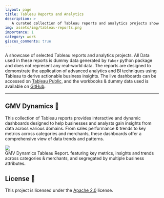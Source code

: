 ```yaml
---
layout: page
title: Tableau Reports and Analytics
description: >
   A curated collection of Tableau reports and analytics projects showcasing data-driven insights and visualizations. This project demonstrates the application of advanced analytics and BI techniques using Tableau to derive actionable business insights.
img: assets/img/tableau-reports.png
importance: 1
category: work
giscus_comments: true
---
```


A showcase of selected Tableau reports and analytics projects. All Data used in these reports is dummy data generated by `faker` python package and does not represent any real-world data. The reports are designed to demonstrate the application of advanced analytics and BI techniques using Tableau to derive actionable business insights.
The live dashboards can be accessed on [Tableau Public](https://public.tableau.com/app/profile/amr.achraf/vizzes), and the workbooks & dummy data used is available on [GitHub](https://github.com/amr-sheriff/tableau-reports).

---

## GMV Dynamics 🎥

This collection of Tableau reports provides interactive and dynamic dashboards designed to help businesses and analysts gain insights from data across various domains. From sales performance & trends to key metrics across categories and merchants, these dashboards offer a comprehensive view of data trends and patterns.

<div class="row">
    <div class="col-sm mt-3 mt-md-0">
      <div class='tableauPlaceholder' id='viz1722841736713' style='position: relative'>
          <noscript>
              <a href='#'>
                  <img alt=' ' src='https://public.tableau.com/static/images/gm/gmv-dynamics/GMVDynamics/1_rss.png' style='border: none' />
              </a>
          </noscript>
          <object class='tableauViz' style='display:none;'>
              <param name='host_url' value='https%3A%2F%2Fpublic.tableau.com%2F' />
              <param name='embed_code_version' value='3' />
              <param name='site_root' value='' />
              <param name='name' value='gmv-dynamics/GMVDynamics' />
              <param name='tabs' value='yes' />
              <param name='toolbar' value='yes' />
              <param name='static_image' value='https://public.tableau.com/static/images/gm/gmv-dynamics/GMVDynamics/1.png' />
              <param name='animate_transition' value='yes' />
              <param name='display_static_image' value='yes' />
              <param name='display_spinner' value='yes' />
              <param name='display_overlay' value='yes' />
              <param name='display_count' value='yes' />
              <param name='language' value='en-US' />
          </object>
      </div>
    </div>
</div>
<div class="caption">
    GMV Dynamics Tableau Report. featuring key metrics, insights and trends across categories & merchants, and segregated by multiple business attributes.
</div>

<script type='text/javascript'>
    var divElement = document.getElementById('viz1722841736713');
    var vizElement = divElement.getElementsByTagName('object')[0];
    if (divElement.offsetWidth > 800) {
        vizElement.style.minWidth = '1366px';
        vizElement.style.maxWidth = '100%';
        vizElement.style.minHeight = '850px';
        vizElement.style.maxHeight = (divElement.offsetWidth * 0.75) + 'px';
    } else if (divElement.offsetWidth > 500) {
        vizElement.style.minWidth = '1366px';
        vizElement.style.maxWidth = '100%';
        vizElement.style.minHeight = '850px';
        vizElement.style.maxHeight = (divElement.offsetWidth * 0.75) + 'px';
    } else {
        vizElement.style.width = '100%';
        vizElement.style.minHeight = '1600px';
        vizElement.style.maxHeight = (divElement.offsetWidth * 1.77) + 'px';
    }
    var scriptElement = document.createElement('script');
    scriptElement.src = 'https://public.tableau.com/javascripts/api/viz_v1.js';
    vizElement.parentNode.insertBefore(scriptElement, vizElement);
</script>

## License 📜
This project is licensed under the [Apache 2.0](https://github.com/amr-sheriff/arxiv-assistant/blob/main/LICENSE) license.
